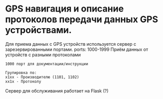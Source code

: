 # GPS навигация и описание протоколов передачи данных GPS устройствами. 

Для приема данных с GPS устройств используется сервер с зарезервированными портами.
ports: 1000-1999 Приём данных от устройств с разными протоколами

    1000 порт для документации/инструкции

    Групировка по:
    х1хх - Производителю (1101, 1102)
    хх1х - Протоколу

Сервер для обслуживания работает на Flask (?)